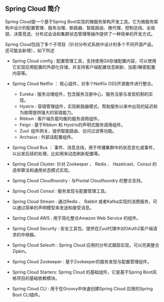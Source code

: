 ## Spring Cloud 简介

Spring Cloud是一个基于Spring Boot实现的微服务架构开发工具。它为微服务架构中设计的配置管理、服务治理、断路器、智能路由、微代理、控制总线、全局锁、决策竞选、分布式会话和集群状态管理等操作提供了一种简单的开发方式。

Spring Cloud包括了多个子项目（针对分布式系统中设计的多个不同开源产品，还可能会新增），如下所述

* Spring Cloud config : 配置管理工具，支持使用Git存储配置内容，可以使用它实现应用配置的外部化存储，并支持客户端配置信息刷新、加密/解密配置内容等。

* Spring Cloud Netflix ： 核心组件，对多个Netflix OSS开源套件进行整合。

  * Eureka : 服务治理组件，包含服务注册中心、服务注册与发现机制的实现。
  * Hystrix : 容错管理组件，实现断路器模式，帮助服务以来中出现的延迟和为故障提供强大的容错能力。
  * Ribbon : 客户端负载均衡的服务调用组件。
  * Feign : 基于Ribbon 和 Hystrix的声明式服务调用组件。
  * Zuul: 组件网关，提供智能路由、访问过滤等功能。
  * Archaius : 外部话配置组件。

* Spring Cloud Bus ： 事件、消息总线，用于传播集群中的状态变化或事件，以出发后续的处理，比如用来动态刷新配置等。

* Spring Cloud Cluster: 针对 Zookeeper 、 Redis 、 Hazelcast、Consul 的选举算法和通用状态模式实现。

* Spring Cloud Cloudfoundry : 与Pivotal Cloudfoundry 的整合支持。
* Spring Cloud Consul : 服务发现与配置管理工具。

* Spring Cloud Stream : 通过Redis 、 Rabbit 或者Kafka实现的消费服务，可以通过简单的声明模型来发送和接受消息。

* Spring Cloud AWS : 用于简化整合Amazon Web Service 的组件。

* Spring Cloud Security : 安全工具包，提供在Zuul代理中对OAuth2客户端请求的中继器。

* Spring Cloud Seleuth : Spring Cloud 应用的分布式跟踪实现，可以完美整合Zipkin。

* Spring Cloud Zookeeper : 基于Zookeeper的服务发现与配置管理组件。

* Spring Cloud Starters: Spring Cloud 的基础组件，它是基于Spring Boot风格项目的基础依赖模块。

* Spring Cloud CLI : 用于在Groovy中快速创建Spring Cloud 应用的Spring Boot CLI插件。
